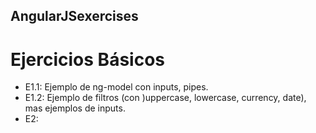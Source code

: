 ## AngularJSexercises
# Ejercicios Básicos
- E1.1: Ejemplo de ng-model con inputs, pipes.
- E1.2: Ejemplo de filtros (con )uppercase, lowercase, currency, date), mas ejemplos de inputs.
- E2: 
